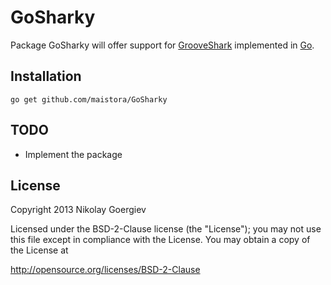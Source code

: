GoSharky
========

Package GoSharky will offer support for [GrooveShark](http://grooveshark.com/) implemented in [Go](http:/golang.org).

Installation
-------

    go get github.com/maistora/GoSharky

TODO
-------

* Implement the package

License
-------

Copyright 2013 Nikolay Goergiev

Licensed under the BSD-2-Clause license (the "License");
you may not use this file except in compliance with the License.
You may obtain a copy of the License at

http://opensource.org/licenses/BSD-2-Clause

